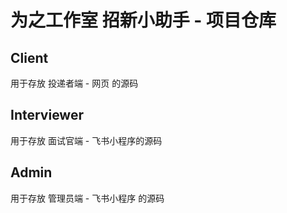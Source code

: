 # 为之工作室 招新小助手 - 项目仓库

## Client
用于存放 投递者端 - 网页 的源码



## Interviewer

用于存放 面试官端 - 飞书小程序的源码



## Admin

用于存放 管理员端 - 飞书小程序 的源码